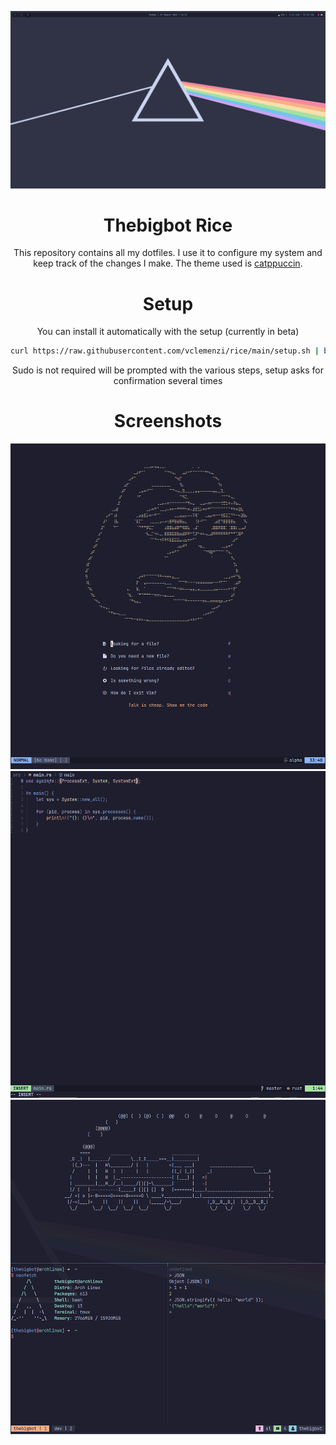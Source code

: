 ![sexy](./.icons/icon.png)

<div align="center">

# Thebigbot Rice

This repository contains all my dotfiles. I use it to configure my system and keep track of the changes I make. 
The theme used is [catppuccin](https://catppuccin.com/).

# Setup
You can install it automatically with the setup (currently in beta)

```bash
curl https://raw.githubusercontent.com/vclemenzi/rice/main/setup.sh | bash
```

Sudo is not required will be prompted with the various steps, setup asks for confirmation several times

# Screenshots
</div>

![sexy](./.icons/nvim1.png)
![sexy](./.icons/nvim2.png)
![sexy](./.icons/tmux.png)

